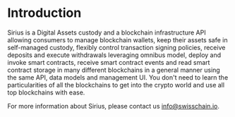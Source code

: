# Introduction

Sirius is a Digital Assets custody and a blockchain infrastructure API allowing consumers to manage blockchain wallets, keep their assets safe in self-managed custody, flexibly control transaction signing policies, receive deposits and execute withdrawals leveraging omnibus model, deploy and invoke smart contracts, receive smart contract events and read smart contract storage in many different blockchains in a general manner using the same API, data models and management UI. You don't need to learn the particularities of all the blockchains to get into the crypto world and use all top blockchains with ease.

For more information about Sirius, please contact us [info@swisschain.io](mailto:info@swisschain.io).
